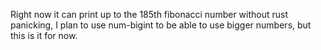 Right now it can print up to the 185th fibonacci number without rust panicking,
I plan to use num-bigint to be able to use bigger numbers, but this is it for now.
